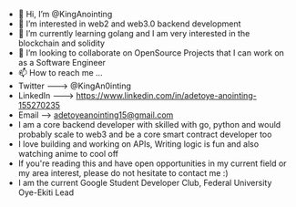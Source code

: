 - 👋 Hi, I’m @KingAnointing
- 👀 I’m interested in web2 and web3.0 backend development
- 🌱 I’m currently learning golang and I am very interested in the blockchain and solidity
- 💞️ I’m looking to collaborate on OpenSource Projects that I can work on as a Software Engineer
- 📫 How to reach me ...
- Twitter ---> @KingAn0inting
- LinkedIn ---> https://www.linkedin.com/in/adetoye-anointing-155270235
- Email --> adetoyeanointing15@gmail.com
- I am a core backend developer with skilled with go, python and would probably scale to web3 and be a core smart contract developer too
- I love building and working on APIs, Writing logic is fun and also watching anime to cool off 
- If you're reading this and have open opportunities in my current field or my area interest, please do not hesitate to contact me :)
- I am the current Google Student Developer Club, Federal University Oye-Ekiti Lead

<!---
KingAnointing/KingAnointing is a ✨ special ✨ repository because its `README.md` (this file) appears on your GitHub profile.
You can click the Preview link to take a look at your changes.
--->
